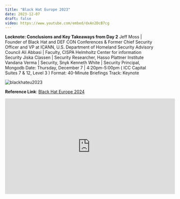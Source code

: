 ```yaml
---
title: "Black Hat Europe 2023"
date: 2023-12-07
draft: false
video: https://www.youtube.com/embed/dxAn2DcB7cg
---
```



**Locknote: Conclusions and Key Takeaways from Day 2**
Jeff Moss  |  Founder of Black Hat and DEF CON Conferences & Former Chief Security Officer and VP at ICANN, U.S. Department of Homeland Security Advisory Council
Ali Abbasi  |  Faculty, CISPA Helmholtz Center for information Security
Jiska Classen  |  Security Researcher, Hasso Plattner Institute
Vandana Verma  |  Security, Snyk
Kenneth White  |  Security Principal, Mongodb
Date: Thursday, December 7 | 4:20pm-5:00pm ( ICC Capital Suites 7 & 12, Level 3 )
Format: 40-Minute Briefings
Track: Keynote

![blackhateu2023](/images/bheu2023.png)


**Reference Link**: [Black Hat Europe 2024](https://www.blackhat.com/eu-23/briefings/schedule/#locknote-conclusions-and-key-takeaways-from-day--36492) 



<iframe width="560" height="315" src="https://www.youtube.com/embed/dxAn2DcB7cg?si=754wyFQPaMMxmcR8" title="YouTube video player" frameborder="0" allow="accelerometer; autoplay; clipboard-write; encrypted-media; gyroscope; picture-in-picture; web-share" referrerpolicy="strict-origin-when-cross-origin" allowfullscreen></iframe>




